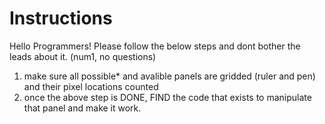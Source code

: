Instructions
============

Hello Programmers!
Please follow the below steps and dont bother the leads about it. (num1, no questions)

  1) make sure all possible* and avalible panels are gridded (ruler and pen) and their pixel locations counted
  2) once the above step is DONE, FIND the code that exists to manipulate that panel and make it work.
